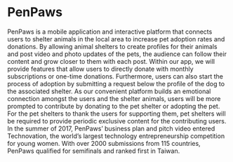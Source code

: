 # PenPaws
PenPaws is a mobile application and interactive platform that connects users to shelter animals in the local area to increase pet adoption rates and donations. By allowing animal shelters to create profiles for their animals and post video and photo updates of the pets, the audience can follow their content and grow closer to them with each post. Within our app, we will provide features that allow users to directly donate with monthly subscriptions or one-time donations. Furthermore, users can also start the process of adoption by submitting a request below the profile of the dog to the associated shelter. As our convenient platform builds an emotional connection amongst the users and the shelter animals, users will be more prompted to contribute by donating to the pet shelter or adopting the pet. For the pet shelters to thank the users for supporting them, pet shelters will be required to provide periodic exclusive content for the contributing users. In the summer of 2017, PenPaws’ business plan and pitch video entered Technovation, the world’s largest technology entrepreneurship competition for young women. With over 2000 submissions from 115 countries, PenPaws qualified for semifinals and ranked first in Taiwan. 
